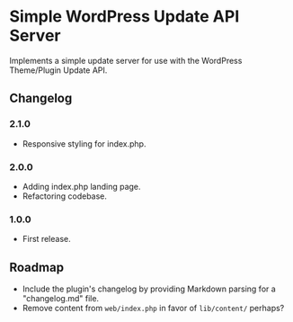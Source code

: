 # Simple WordPress Update API Server

Implements a simple update server for use with the WordPress Theme/Plugin Update API.

## Changelog

### 2.1.0

- Responsive styling for index.php.

### 2.0.0

- Adding index.php landing page.
- Refactoring codebase.

### 1.0.0

- First release.

## Roadmap

- Include the plugin's changelog by providing Markdown parsing for a "changelog.md" file.
- Remove content from `web/index.php` in favor of `lib/content/` perhaps?